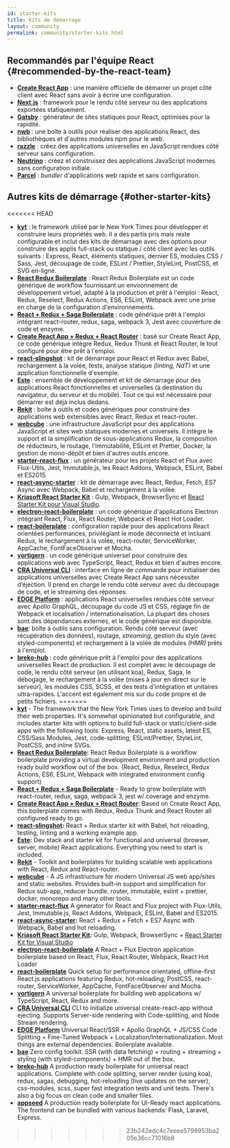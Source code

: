 ```yaml
---
id: starter-kits
title: Kits de démarrage
layout: community
permalink: community/starter-kits.html
---
```


## Recommandés par l'équipe React {#recommended-by-the-react-team}

* **[Create React App](https://github.com/facebook/create-react-app)** : une manière officielle de démarrer un projet côté client avec React sans avoir à écrire une configuration.
* **[Next.js](https://nextjs.org/)** : framework pour le rendu côté serveur ou des applications exportées statiquement.
* **[Gatsby](https://www.gatsbyjs.org/)** : générateur de sites statiques pour React, optimisés pour la rapidité.
* **[nwb](https://github.com/insin/nwb)** : une boîte à outils pour réaliser des applications React, des bibliothèques et d'autres modules npm pour le web.
* **[razzle](https://github.com/jaredpalmer/razzle)** : créez des applications universelles en JavaScript rendues côté serveur sans configuration.
* **[Neutrino](https://neutrino.js.org/)** : créez et construisez des applications JavaScript modernes sans configuration initiale.
* **[Parcel](https://parceljs.org)** : *bundler* d'applications web rapide et sans configuration.

## Autres kits de démarrage {#other-starter-kits}

<<<<<<< HEAD
* **[kyt](https://github.com/nytimes/kyt)** : le framework utilisé par le New York Times pour développer et construire leurs propriétés web. Il a des partis pris mais reste configurable et inclut des kits de démarrage avec des options pour construire des applis full-stack ou statique / côté client avec les outils suivants : Express, React, éléments statiques, dernier ES, modules CSS / Sass, Jest, découpage de code, ESLint / Prettier, StyleLint, PostCSS, et SVG en-ligne.
* **[React Redux Boilerplate](https://github.com/iroy2000/react-redux-boilerplate)** : React Redux Boilerplate est un code générique de workflow fournissant un environnement de développement virtuel, adapté à la production et prêt à l'emploi : React, Redux, Reselect, Redux Actions, ES6, ESLint, Webpack avec une prise en charge de la configuration d'environnements.
* **[React + Redux + Saga Boilerplate](https://github.com/gilbarbara/react-redux-saga-boilerplate)** : code générique prêt à l'emploi intégrant react-router, redux, saga, webpack 3, Jest avec couverture de code et enzyme.
* **[Create React App + Redux + React Router](https://github.com/notrab/create-react-app-redux)** : basé sur Create React App, ce code générique intègre Redux, Redux Thunk et React Router, le tout configuré pour être prêt à l'emploi.
* **[react-slingshot](https://github.com/coryhouse/react-slingshot)** : kit de démarrage pour React et Redux avec Babel, rechargement à la volée, tests, analyse statique *(linting, NdT)* et une application fonctionnelle d'exemple.
* **[Este](https://github.com/este/este)** : ensemble de développement et kit de démarrage pour des applications React fonctionnelles et universelles (à destination du navigateur, du serveur et du mobile). Tout ce qui est nécessaire pour démarrer est déjà inclus dedans.
* **[Rekit](https://github.com/supnate/rekit)** : boîte à outils et codes génériques pour construire des applications web extensibles avec React, Redux et react-router.
* **[webcube](https://github.com/dexteryy/Project-WebCube)** : une infrastructure JavaScript pour des applications JavaScript et sites web statiques modernes et universels. Il intègre le support et la simplification de sous-applications Redux, la composition de réducteurs, le routage, l’immutabilité, ESLint et Prettier, Docker, la gestion de mono-dépôt et bien d'autres outils encore.
 * **[starter-react-flux](https://github.com/SokichiFujita/starter-react-flux)** : un générateur pour les projets React et Flux avec Flux-Utils, Jest, Immutable.js, les React Addons, Webpack, ESLint, Babel et ES2015.
 * **[react-async-starter](https://github.com/didierfranc/react-async-starter)** : kit de démarrage avec React, Redux, Fetch, ES7 Async avec Webpack, Babel et rechargement à la volée.
 * **[Kriasoft React Starter Kit](https://github.com/kriasoft/react-starter-kit)** : Gulp, Webpack, BrowserSync et [React Starter Kit pour Visual Studio](https://marketplace.visualstudio.com/items?itemName=KonstantinTarkus.ReactjsStarterKit).
 * **[electron-react-boilerplate](https://github.com/chentsulin/electron-react-boilerplate)** : un code générique d'applications Electron intégrant React, Flux, React Router, Webpack et React Hot Loader.
 * **[react-boilerplate](https://github.com/mxstbr/react-boilerplate)** : configuration rapide pour des applications React orientées performances, privilégiant le mode déconnecté et incluant Redux, le rechargement à la volée, react-router, ServiceWorker, AppCache, FontFaceObserver et Mocha.
 * **[vortigern](https://github.com/barbar/vortigern)** : un code générique universel pour construire des applications web avec TypeScript, React, Redux et bien d'autres encore.
 * **[CRA Universal CLI](https://github.com/antonybudianto/cra-universal)** : interface en ligne de commande pour initialiser des applications universelles avec Create React App sans nécessiter d’éjection. Il prend en charge le rendu côté serveur avec du découpage de code, et le streaming des réponses.
 * **[EDGE Platform](https://github.com/sebastian-software/edge)** : applications React universelles rendues côté serveur avec Apollo GraphQL, découpage du code JS et CSS, réglage fin de Webpack et localisation / internationalisation. La plupart des choses sont des dépendances externes, et le code générique est disponible.
 * **[bae](https://github.com/siddharthkp/bae)**: boîte à outils sans configuration. Rendu côté serveur (avec récupération des données), routage, *streaming*, gestion du style (avec styled-components) et rechargement à la volée de modules *(HMR)* prêts à l'emploi.
 * **[breko-hub](https://github.com/tomatau/breko-hub)** : code générique prêt à l'emploi pour des applications universelles React de production. Il est complet avec le découpage de code, le rendu côté serveur (en utilisant koa), Redux, Saga, le débogage, le rechargement à la volée (mises à jour en direct sur le serveur), les modules CSS, SCSS, et des tests d'intégration et unitaires ultra-rapides. L'accent est également mis sur du code propre et de petits fichiers.
=======
* **[kyt](https://github.com/nytimes/kyt)** - The framework that the New York Times uses to develop and build their web properties. It's somewhat opinionated but configurable, and includes starter kits with options to build full-stack or static/client-side apps with the following tools: Express, React, static assets, latest ES, CSS/Sass Modules, Jest, code-splitting, ESLint/Prettier, StyleLint, PostCSS, and inline SVGs.
* **[React Redux Boilerplate](https://github.com/iroy2000/react-redux-boilerplate):** React Redux Boilerplate is a workflow boilerplate providing a virtual development environment and production ready build workflow out of the box. (React, Redux, Reselect, Redux Actions, ES6, ESLint, Webpack with integrated environment config support)
* **[React + Redux + Saga Boilerplate](https://github.com/gilbarbara/react-redux-saga-boilerplate)** -
Ready to grow boilerplate with react-router, redux, saga, webpack 3, jest w/ coverage and enzyme.
* **[Create React App + Redux + React Router](https://github.com/notrab/create-react-app-redux)**: Based on Create React App, this boilerplate comes with Redux, Redux Thunk and React Router all configured ready to go.
* **[react-slingshot](https://github.com/coryhouse/react-slingshot):** React + Redux starter kit with Babel, hot reloading, testing, linting and a working example app.
* **[Este](https://github.com/este/este):** Dev stack and starter kit for functional and universal (browser, server, mobile) React applications. Everything you need to start is included.
* **[Rekit](https://github.com/supnate/rekit)** - Toolkit and boilerplates for building scalable web applications with React, Redux and React-router.
* **[webcube](https://github.com/dexteryy/Project-WebCube)** - A JS infrastructure for modern Universal JS web app/sites and static websites. Provides built-in support and simplification for Redux sub-app, reducer bundle, router, immutable, eslint + prettier, docker, monorepo and many other tools.
 * **[starter-react-flux](https://github.com/SokichiFujita/starter-react-flux)** A generator for React and Flux project with Flux-Utils, Jest, Immutable.js, React Addons, Webpack, ESLint, Babel and ES2015.
 * **[react-async-starter](https://github.com/didierfranc/react-async-starter):** React + Redux + Fetch + ES7 Async with Webpack, Babel and hot reloading.
 * **[Kriasoft React Starter Kit](https://github.com/kriasoft/react-starter-kit):** Gulp, Webpack, BrowserSync + [React Starter Kit for Visual Studio](https://marketplace.visualstudio.com/items?itemName=KonstantinTarkus.ReactjsStarterKit)
 * **[electron-react-boilerplate](https://github.com/chentsulin/electron-react-boilerplate)** A React + Flux Electron application boilerplate based on React, Flux, React Router, Webpack, React Hot Loader
 * **[react-boilerplate](https://github.com/mxstbr/react-boilerplate)** Quick setup for performance orientated, offline-first React.js applications featuring Redux, hot-reloading, PostCSS, react-router, ServiceWorker, AppCache, FontFaceObserver and Mocha.
 * **[vortigern](https://github.com/barbar/vortigern)** A universal boilerplate for building web applications w/ TypeScript, React, Redux and more.
 * **[CRA Universal CLI](https://github.com/antonybudianto/cra-universal)** CLI to initialize universal create-react-app without ejecting. Supports Server-side rendering with Code-splitting, and Node Stream rendering.
 * **[EDGE Platform](https://github.com/sebastian-software/edge)** Universal React/SSR + Apollo GraphQL + JS/CSS Code Splitting + Fine-Tuned Webpack + Localization/Internationalization. Most things are external dependencies. Boilerplate available.
 * **[bae](https://github.com/siddharthkp/bae)** Zero config toolkit. SSR (with data fetching) + routing + streaming + styling (with styled-components) + HMR out of the box.
 * **[breko-hub](https://github.com/tomatau/breko-hub)** A production ready boilerplate for universal react applications. Complete with code splitting, server render (using koa), redux, sagas, debugging, hot-reloading (live updates on the server), css-modules, scss, super fast integration tests and unit tests. There's also a big focus on clean code and smaller files.
 * **[appseed](https://github.com/rosoftdeveloper/appseed)** A production ready boilerplate for UI-Ready react applications. The frontend can be bundled with various backends: Flask, Laravel, Express. 
>>>>>>> 23b242edc4c7eeee5798953ba205e36cc71016b8
